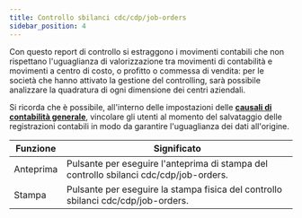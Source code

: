 ```yaml
---
title: Controllo sbilanci cdc/cdp/job-orders
sidebar_position: 4
---
```


Con questo report di controllo si estraggono i movimenti contabili che non rispettano l'uguaglianza di valorizzazione tra movimenti di contabilità e movimenti a centro di costo, o profitto o commessa di vendita: per le società che hanno attivato la gestione del controlling, sarà possibile analizzare la quadratura di ogni dimensione dei centri aziendali.

Si ricorda che è possibile, all'interno delle impostazioni delle **[causali di contabilità generale](/docs/configurations/tables/finance/ledger-records-templates/insert-ledger-records-templates)**, vincolare gli utenti al momento del salvataggio delle registrazioni contabili in modo da garantire l'uguaglianza dei dati all'origine.



| Funzione | Significato |
| --- | --- |
| Anteprima | Pulsante per eseguire l'anteprima di stampa del controllo sbilanci cdc/cdp/job-orders. |
| Stampa | Pulsante per eseguire la stampa fisica del controllo sbilanci cdc/cdp/job-orders. |






